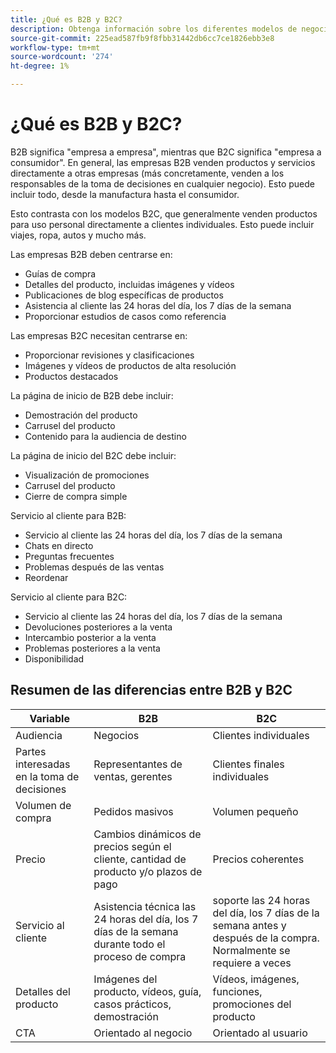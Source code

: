 ```yaml
---
title: ¿Qué es B2B y B2C?
description: Obtenga información sobre los diferentes modelos de negocio de Commerce.
source-git-commit: 225ead587fb9f8fbb31442db6cc7ce1826ebb3e8
workflow-type: tm+mt
source-wordcount: '274'
ht-degree: 1%

---
```



# ¿Qué es B2B y B2C?

B2B significa &quot;empresa a empresa&quot;, mientras que B2C significa &quot;empresa a consumidor&quot;. En general, las empresas B2B venden productos y servicios directamente a otras empresas (más concretamente, venden a los responsables de la toma de decisiones en cualquier negocio). Esto puede incluir todo, desde la manufactura hasta el consumidor.

Esto contrasta con los modelos B2C, que generalmente venden productos para uso personal directamente a clientes individuales. Esto puede incluir viajes, ropa, autos y mucho más.

Las empresas B2B deben centrarse en:

- Guías de compra
- Detalles del producto, incluidas imágenes y vídeos
- Publicaciones de blog específicas de productos
- Asistencia al cliente las 24 horas del día, los 7 días de la semana
- Proporcionar estudios de casos como referencia

Las empresas B2C necesitan centrarse en:

- Proporcionar revisiones y clasificaciones
- Imágenes y vídeos de productos de alta resolución
- Productos destacados

La página de inicio de B2B debe incluir:

- Demostración del producto
- Carrusel del producto
- Contenido para la audiencia de destino

La página de inicio del B2C debe incluir:

- Visualización de promociones
- Carrusel del producto
- Cierre de compra simple

Servicio al cliente para B2B:

- Servicio al cliente las 24 horas del día, los 7 días de la semana
- Chats en directo
- Preguntas frecuentes
- Problemas después de las ventas
- Reordenar

Servicio al cliente para B2C:

- Servicio al cliente las 24 horas del día, los 7 días de la semana
- Devoluciones posteriores a la venta
- Intercambio posterior a la venta
- Problemas posteriores a la venta
- Disponibilidad

## Resumen de las diferencias entre B2B y B2C

| Variable | B2B | B2C |
|----------|-----|-----|
| Audiencia | Negocios | Clientes individuales |
| Partes interesadas en la toma de decisiones | Representantes de ventas, gerentes | Clientes finales individuales |
| Volumen de compra | Pedidos masivos | Volumen pequeño |
| Precio | Cambios dinámicos de precios según el cliente, cantidad de producto y/o plazos de pago | Precios coherentes |
| Servicio al cliente | Asistencia técnica las 24 horas del día, los 7 días de la semana durante todo el proceso de compra | soporte las 24 horas del día, los 7 días de la semana antes y después de la compra. Normalmente se requiere a veces |
| Detalles del producto | Imágenes del producto, vídeos, guía, casos prácticos, demostración | Vídeos, imágenes, funciones, promociones del producto |
| CTA | Orientado al negocio | Orientado al usuario |
